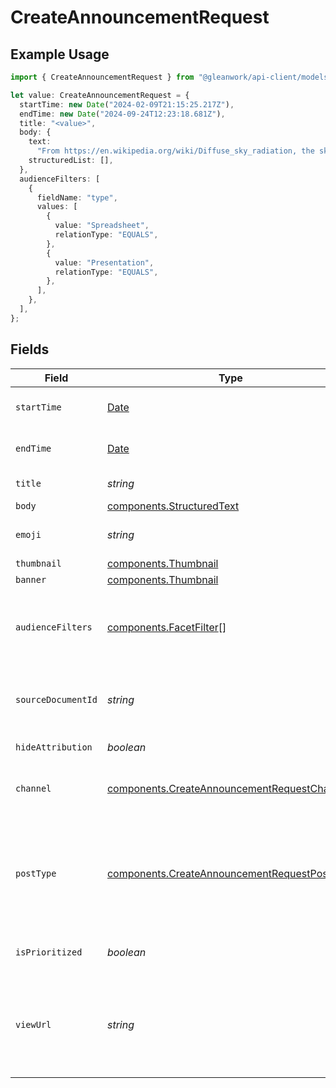 # CreateAnnouncementRequest

## Example Usage

```typescript
import { CreateAnnouncementRequest } from "@gleanwork/api-client/models/components";

let value: CreateAnnouncementRequest = {
  startTime: new Date("2024-02-09T21:15:25.217Z"),
  endTime: new Date("2024-09-24T12:23:18.681Z"),
  title: "<value>",
  body: {
    text:
      "From https://en.wikipedia.org/wiki/Diffuse_sky_radiation, the sky is blue because blue light is more strongly scattered than longer-wavelength light.",
    structuredList: [],
  },
  audienceFilters: [
    {
      fieldName: "type",
      values: [
        {
          value: "Spreadsheet",
          relationType: "EQUALS",
        },
        {
          value: "Presentation",
          relationType: "EQUALS",
        },
      ],
    },
  ],
};
```

## Fields

| Field                                                                                                                                                                                                 | Type                                                                                                                                                                                                  | Required                                                                                                                                                                                              | Description                                                                                                                                                                                           |
| ----------------------------------------------------------------------------------------------------------------------------------------------------------------------------------------------------- | ----------------------------------------------------------------------------------------------------------------------------------------------------------------------------------------------------- | ----------------------------------------------------------------------------------------------------------------------------------------------------------------------------------------------------- | ----------------------------------------------------------------------------------------------------------------------------------------------------------------------------------------------------- |
| `startTime`                                                                                                                                                                                           | [Date](https://developer.mozilla.org/en-US/docs/Web/JavaScript/Reference/Global_Objects/Date)                                                                                                         | :heavy_check_mark:                                                                                                                                                                                    | The date and time at which the announcement becomes active.                                                                                                                                           |
| `endTime`                                                                                                                                                                                             | [Date](https://developer.mozilla.org/en-US/docs/Web/JavaScript/Reference/Global_Objects/Date)                                                                                                         | :heavy_check_mark:                                                                                                                                                                                    | The date and time at which the announcement expires.                                                                                                                                                  |
| `title`                                                                                                                                                                                               | *string*                                                                                                                                                                                              | :heavy_check_mark:                                                                                                                                                                                    | The headline of the announcement.                                                                                                                                                                     |
| `body`                                                                                                                                                                                                | [components.StructuredText](../../models/components/structuredtext.md)                                                                                                                                | :heavy_minus_sign:                                                                                                                                                                                    | N/A                                                                                                                                                                                                   |
| `emoji`                                                                                                                                                                                               | *string*                                                                                                                                                                                              | :heavy_minus_sign:                                                                                                                                                                                    | An emoji used to indicate the nature of the announcement.                                                                                                                                             |
| `thumbnail`                                                                                                                                                                                           | [components.Thumbnail](../../models/components/thumbnail.md)                                                                                                                                          | :heavy_minus_sign:                                                                                                                                                                                    | N/A                                                                                                                                                                                                   |
| `banner`                                                                                                                                                                                              | [components.Thumbnail](../../models/components/thumbnail.md)                                                                                                                                          | :heavy_minus_sign:                                                                                                                                                                                    | N/A                                                                                                                                                                                                   |
| `audienceFilters`                                                                                                                                                                                     | [components.FacetFilter](../../models/components/facetfilter.md)[]                                                                                                                                    | :heavy_minus_sign:                                                                                                                                                                                    | Filters which restrict who should see the announcement. Values are taken from the corresponding filters in people search.                                                                             |
| `sourceDocumentId`                                                                                                                                                                                    | *string*                                                                                                                                                                                              | :heavy_minus_sign:                                                                                                                                                                                    | The Glean Document ID of the source document this Announcement was created from (e.g. Slack thread).                                                                                                  |
| `hideAttribution`                                                                                                                                                                                     | *boolean*                                                                                                                                                                                             | :heavy_minus_sign:                                                                                                                                                                                    | Whether or not to hide an author attribution.                                                                                                                                                         |
| `channel`                                                                                                                                                                                             | [components.CreateAnnouncementRequestChannel](../../models/components/createannouncementrequestchannel.md)                                                                                            | :heavy_minus_sign:                                                                                                                                                                                    | This determines whether this is a Social Feed post or a regular announcement.                                                                                                                         |
| `postType`                                                                                                                                                                                            | [components.CreateAnnouncementRequestPostType](../../models/components/createannouncementrequestposttype.md)                                                                                          | :heavy_minus_sign:                                                                                                                                                                                    | This determines whether this is an external-link post or a regular announcement post. TEXT - Regular announcement that can contain rich text. LINK - Announcement that is linked to an external site. |
| `isPrioritized`                                                                                                                                                                                       | *boolean*                                                                                                                                                                                             | :heavy_minus_sign:                                                                                                                                                                                    | Used by the Social Feed to pin posts to the front of the feed.                                                                                                                                        |
| `viewUrl`                                                                                                                                                                                             | *string*                                                                                                                                                                                              | :heavy_minus_sign:                                                                                                                                                                                    | URL for viewing the announcement. It will be set to document URL for announcements from other datasources e.g. simpplr. Can only be written when channel="SOCIAL_FEED".                               |